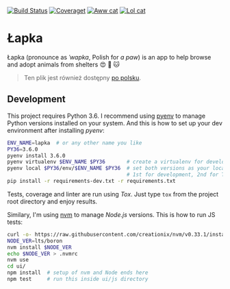 [![Build Status](https://travis-ci.org/glujan/lapka.svg?branch=master)](https://travis-ci.org/glujan/lapka)
[![Coveraget ](https://codecov.io/gh/glujan/lapka/branch/master/graph/badge.svg)](https://codecov.io/gh/glujan/lapka)
[![Aww cat](https://img.shields.io/badge/aww-cat-brightgreen.svg)](http://i.imgur.com/8dX8Qv2.mp4)
[![Lol cat](https://img.shields.io/badge/lol-cat-brightgreen.svg)](http://i.imgur.com/WM0GVKQ.mp4)
# Łapka

Łapka (pronounce as _ˈwapka_, Polish for _a paw_) is an app to help browse and
adopt animals from shelters :heart_eyes: :dog: :cat:

> Ten plik jest również dostępny [po polsku](README_pl.md).


## Development

This project requires Python 3.6. I recommend using [pyenv](https://github.com/yyuu/pyenv)
to manage Python versions installed on your system. And this is how to set up
your dev environment after installing _pyenv_:

```bash
ENV_NAME=lapka  # or any other name you like
PY36=3.6.0
pyenv install 3.6.0
pyenv virtualenv $ENV_NAME $PY36       # create a virtualenv for development
pyenv local $PY36/env/$ENV_NAME $PY36  # set both versions as your local Python
                                       # 1st for development, 2nd for Tox
pip install -r requirements-dev.txt -r requirements.txt
```

Tests, coverage and linter are run using _Tox_. Just type `tox` from the
project root directory and enjoy results.

Similary, I'm using [nvm](https://github.com/creationix/nvm) to manage
_Node.js_ versions. This is how to run JS tests:

```bash
curl -o- https://raw.githubusercontent.com/creationix/nvm/v0.33.1/install.sh | bash
NODE_VER=lts/boron
nvm install $NODE_VER
echo $NODE_VER > .nvmrc
nvm use
cd ui/
npm install  # setup of nvm and Node ends here
npm test     # run this inside ui/js directory
```
